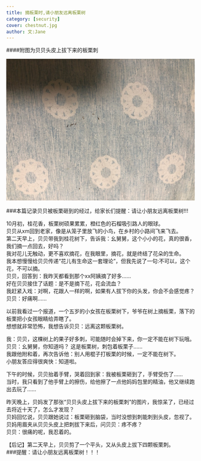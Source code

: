 ```yaml
---
title: 摘板栗时,请小朋友远离板栗树   
category: [security]
cover: chestnut.jpg
author: 文:Jane  
---
```

####附图为贝贝头皮上拔下来的板栗刺
     
![](chestnut.jpg)

###本篇记录贝贝被板栗砸到的经过，给家长们提醒：请让小朋友远离板栗树!!!       
    
10月初，桂花香，板栗树硕果累累，橙红色的石榴吸引路人的眼球。    
贝贝从xm回到老家，像是从笼子里放飞的小鸟，在乡村的小路间飞来飞去。      
第二天早上，贝贝带我到桂花树下，告诉我：幺舅舅，这个小小的花，真的很香，我们摘一点回去，好吗？    
我对花儿无触动，更不喜欢摘花，在我眼里，摘花，就是终结了花朵的生命。   
我本想慢慢给贝贝传递“花儿有生命这一套理论”，但我先说了一句:不可以，这个花，不可以摘。   
贝贝，回答到：我昨天都看到那个xx阿姨摘了好多……    
好在贝贝接住了话题：是不是摘下花，花会流血？        
我赶紧入戏：对啊，花跟人一样的啊，如果有人拔下你的头发，你会不会感觉疼？    
贝贝：好痛啊……      
     
以前我看过一个报道，一个五岁的小女孩在板栗树下，爷爷在树上摘板栗，落下的板栗把小女孩眼睛给弄瞎了。    
想想就非常恐怖，我想告诉贝贝：远离这颗板栗树。     
      
我：贝贝，这棵树上的果子好多刺，可能随时会掉下来，你一定不能在树下玩哦。       
贝贝：幺舅舅，你知道吗？ 这是板栗树，刺包着板栗子……        
我跟他附和着，再次告诉他：别人用棍子打板栗的时候，一定不能在树下。     
小朋友答应得很爽快：知道啦。      
     

下午的时候，贝贝抬着手臂，哭着回到家：我被板栗砸到了，手臂受伤了……    
当时，我只看到了他手臂上的擦伤，给他擦了一点他妈妈包里的精油，他又继续跑出去玩了……     

昨天晚上，贝妈发了那张“贝贝头皮上拔下来的板栗刺”的图片，我惊呆了，已经过去将近十天了，怎么才发现？   
贝妈回忆说，贝贝跟她说过：板栗砸到脑袋，当时没想到刺能刺到头皮，忽视了。    
贝妈用眉夹从贝贝头皮上把刺拔下来后，问贝贝：疼不疼？    
贝贝：很痛的呢，我忍着的。    
       
【后记】第二天早上，贝贝剪了一个平头，又从头皮上拔下四颗板栗刺。    
###提醒：请让小朋友远离板栗树！！！


